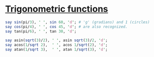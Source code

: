 [1]: http://rosettacode.org/wiki/Trigonometric_functions

# [Trigonometric functions][1]

```perl
say sin(pi/3), ' ', sin 60, 'd'; # 'g' (gradians) and 1 (circles)
say cos(pi/4), ' ', cos 45, 'd'; # are also recognized.
say tan(pi/6), ' ', tan 30, 'd';
 
say asin(sqrt(3)/2), ' ', asin sqrt(3)/2, 'd';
say acos(1/sqrt 2),  ' ', acos 1/sqrt(2), 'd';
say atan(1/sqrt 3),  ' ', atan 1/sqrt(3), 'd';
```